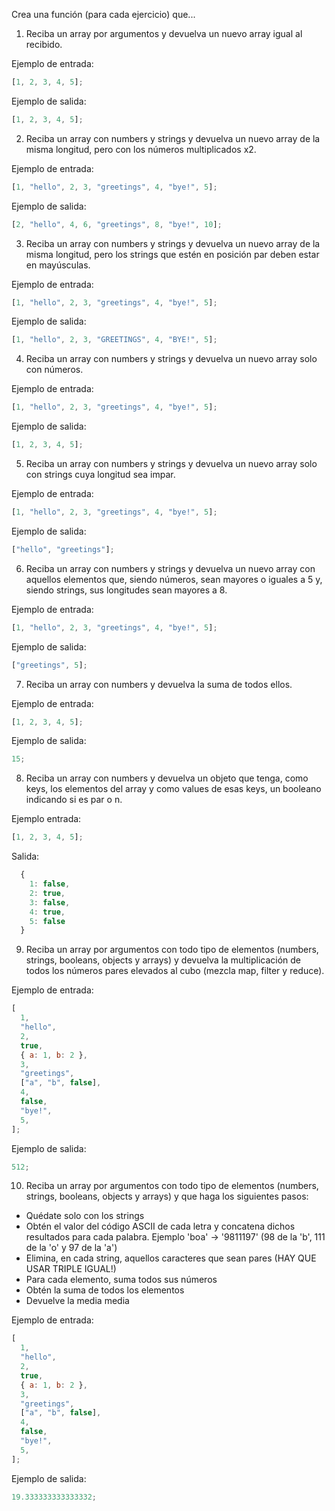Crea una función (para cada ejercicio) que...

1. Reciba un array por argumentos y devuelva un nuevo array igual al recibido.

Ejemplo de entrada:

```js
[1, 2, 3, 4, 5];
```

Ejemplo de salida:

```js
[1, 2, 3, 4, 5];
```

2. Reciba un array con numbers y strings y devuelva un nuevo array de la misma longitud, pero con los números multiplicados x2.

Ejemplo de entrada:

```js
[1, "hello", 2, 3, "greetings", 4, "bye!", 5];
```

Ejemplo de salida:

```js
[2, "hello", 4, 6, "greetings", 8, "bye!", 10];
```

3. Reciba un array con numbers y strings y devuelva un nuevo array de la misma longitud, pero los strings que estén en posición par deben estar en mayúsculas.

Ejemplo de entrada:

```js
[1, "hello", 2, 3, "greetings", 4, "bye!", 5];
```

Ejemplo de salida:

```js
[1, "hello", 2, 3, "GREETINGS", 4, "BYE!", 5];
```

4. Reciba un array con numbers y strings y devuelva un nuevo array solo con números.

Ejemplo de entrada:

```js
[1, "hello", 2, 3, "greetings", 4, "bye!", 5];
```

Ejemplo de salida:

```js
[1, 2, 3, 4, 5];
```

5. Reciba un array con numbers y strings y devuelva un nuevo array solo con strings cuya longitud sea impar.

Ejemplo de entrada:

```js
[1, "hello", 2, 3, "greetings", 4, "bye!", 5];
```

Ejemplo de salida:

```js
["hello", "greetings"];
```

6. Reciba un array con numbers y strings y devuelva un nuevo array con aquellos elementos que, siendo números, sean mayores o iguales a 5 y, siendo strings, sus longitudes sean mayores a 8.

Ejemplo de entrada:

```js
[1, "hello", 2, 3, "greetings", 4, "bye!", 5];
```

Ejemplo de salida:

```js
["greetings", 5];
```

7. Reciba un array con numbers y devuelva la suma de todos ellos.

Ejemplo de entrada:

```js
[1, 2, 3, 4, 5];
```

Ejemplo de salida:

```js
15;
```

8. Reciba un array con numbers y devuelva un objeto que tenga, como keys, los elementos del array y como values de esas keys, un booleano indicando si es par o n.

Ejemplo entrada:

```js
[1, 2, 3, 4, 5];
```

Salida:

```js
  {
    1: false,
    2: true,
    3: false,
    4: true,
    5: false
  }
```

9. Reciba un array por argumentos con todo tipo de elementos (numbers, strings, booleans, objects y arrays) y devuelva la multiplicación de todos los números pares elevados al cubo (mezcla map, filter y reduce).

Ejemplo de entrada:

```js
[
  1,
  "hello",
  2,
  true,
  { a: 1, b: 2 },
  3,
  "greetings",
  ["a", "b", false],
  4,
  false,
  "bye!",
  5,
];
```

Ejemplo de salida:

```js
512;
```

10. Reciba un array por argumentos con todo tipo de elementos (numbers, strings, booleans, objects y arrays) y que haga los siguientes pasos:

- Quédate solo con los strings
- Obtén el valor del código ASCII de cada letra y concatena dichos resultados para cada palabra.
  Ejemplo 'boa' -> '9811197' (98 de la 'b', 111 de la 'o' y 97 de la 'a')
- Elimina, en cada string, aquellos caracteres que sean pares (HAY QUE USAR TRIPLE IGUAL!)
- Para cada elemento, suma todos sus números
- Obtén la suma de todos los elementos
- Devuelve la media media

Ejemplo de entrada:

```js
[
  1,
  "hello",
  2,
  true,
  { a: 1, b: 2 },
  3,
  "greetings",
  ["a", "b", false],
  4,
  false,
  "bye!",
  5,
];
```

Ejemplo de salida:

```js
19.333333333333332;
```
